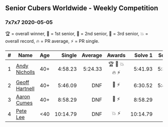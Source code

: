 ## Senior Cubers Worldwide - Weekly Competition
### 7x7x7 2020-05-05

🏆 = overall winner, 🥇 = 1st senior, 🥈 = 2nd senior, 🥉 = 3rd senior, 💥 = overall record, 🔥 = PR average, ⚡ = PR single.

| # | Name | Age | Single | Average | Awards | Solve 1 | Solve 2 | Solve 3 | Video |
| :--: | -- | :--: | --: | --: | :--: | --: | --: | --: | :-- |
| 1 | [Andy Nicholls](../../persons/andy_nicholls/777.md) | 40+ | 4:58.23 | 5:24.33 | 🏆 🥇 💥 🔥 ⚡ | 5:41.93 | 5:32.84 | 4:58.23 | [Link](https://www.facebook.com/events/557526585195168/permalink/558592678421892/) |
| 2 | [Geoff Hartnell](../../persons/geoff_hartnell/777.md) | 40+ | 5:46.09 | DNF | 🥈 ⚡ | 6:30.52 | 5:46.09 | DNS | [Link](https://www.facebook.com/events/557526585195168/permalink/557747151839778/) |
| 3 | [Aaron Cumes](../../persons/aaron_cumes/777.md) | 40+ | 8:58.29 | DNF | 🥉 ⚡ | 8:58.29 | DNS | DNS | [Link](https://www.facebook.com/events/557526585195168/permalink/557741281840365/) |
| 4 | [Pete Lee](../../persons/pete_lee/777.md) | <40 | 10:14.79 | DNF | 💥 ⚡ | 10:14.79 | DNS | DNS | [Link](https://www.facebook.com/events/557526585195168/permalink/557744185173408/) |

<!-- Global site tag (gtag.js) - Google Analytics -->
<script async src="https://www.googletagmanager.com/gtag/js?id=UA-86348435-3"></script>
<script>window.dataLayer = window.dataLayer || []; function gtag() {dataLayer.push(arguments);} gtag('js', new Date()); gtag('config', 'UA-86348435-3');</script>

